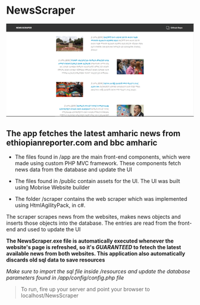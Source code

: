 # NewsScraper
![Screenshot](public/Scraper.PNG)
## The app fetches the latest amharic news from ethiopianreporter.com and bbc amharic

- The files found in /app are the main front-end components, which were made 
using custom PHP MVC framework. These components fetch news data from the database
and update the UI

- The files found in /public contain assets for the UI. The UI was built using Mobrise
Website builder

- The folder /scraper contains the web scraper which was implemented using 
HtmlAgilityPack, in c#. 

The scraper scrapes news from the websites, makes news objects and inserts
those objects into the database. The entries are read from the front-end and used to update the UI

**The NewsScraper.exe file is automatically executed whenever the website's page is refreshed, 
so it's *GUARANTEED* to fetech the latest available news from both websites. This application
also automatically discards old sql data to save resources**

*Make sure to import the sql file inside /resources and update the database parameters found in
/app/config/config.php file*

> To run, fire up your server and point your browser to localhost/NewsScraper